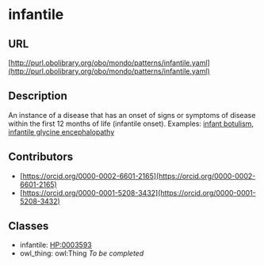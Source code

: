 # infantile 
## URL 
[http://purl.obolibrary.org/obo/mondo/patterns/infantile.yaml](http://purl.obolibrary.org/obo/mondo/patterns/infantile.yaml)
## Description 
An instance of a disease that has an onset of signs or symptoms of disease within the first 12 months of life (infantile onset).
Examples: [infant botulism](http://purl.obolibrary.org/obo/MONDO_0015804), [infantile glycine encephalopathy](http://purl.obolibrary.org/obo/MONDO_0017354)
## Contributors 
* [https://orcid.org/0000-0002-6601-2165](https://orcid.org/0000-0002-6601-2165) 
* [https://orcid.org/0000-0001-5208-3432](https://orcid.org/0000-0001-5208-3432) 
## Classes 
* infantile: [HP:0003593](http://purl.obolibrary.org/obo/HP_0003593) 
* owl_thing: owl:Thing 
_To be completed_
